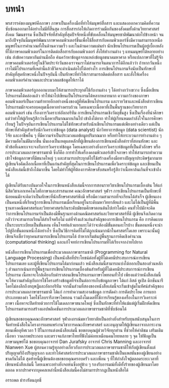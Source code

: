 # บทนำ 

พรสวรรค์ของมนุษย์คือภาษา ภาษาเป็นเครื่องมือที่ทำให้มนุษย์สื่อสาร และแสดงออกความคิดที่ความซับซ้อนออกมาได้อย่างไม่มีที่สิ้นสุด  การสื่อสารก่อให้เกิดการร่วมมือกันของสังคมทั้งด้านวิทยาศาสตร์ สังคม วัฒนธรรม ซึ่งเป็นปัจจัยที่สำคัญที่สุดปัจจัยหนึ่งที่ขับเคลื่อนให้มนุษยชาติพัฒนาต่อไปข้างหน้า จนมาถึงปัจจุบันนี้มนุษย์พัฒนาภาษาคอมพิวเตอร์ขึ้นเพื่อใช้สื่อสารกับคอมพิวเตอร์ซึ่งมีความสามารถเหนือมนุษย์ในการคำนวณทั้งในด้านความเร็ว และในด้านความแม่นยำ นักเขียนโปรแกรมเป็นผู้อยู่เบื้องหลังที่ใช้ภาษาคอมพิวเตอร์ในการติดต่อสื่อสารกับคอมพิวเตอร์ สั่งให้ทำงานต่าง ๆ แทนมนุษย์ได้หลายอย่าง เช่น ส่งข้อความหากันผ่านมือถือ  ค้นคว้าหาข้อมูลจากแหล่งข้อมูลขนาดมหาศาล หรือแปลภาษาที่ไม่รู้จัก
ภาษาคอมพิวเตอร์อยู่ในชีวิตประจำวันของเราจนเราไม่สามารถจินตนาการได้อีกแล้วว่า ถ้าหากวันหนึ่งเราไม่มีโปรแกรมที่เหล่านี้แล้วชีวิตจะดำเนินต่อไปได้อย่างไร การเขียนโปรแกรมจึงนับเป็นทักษะที่สำคัญที่สุดทักษะหนึ่งในปัจจุบันนี้ เป็นทักษะที่ทำให้เราสามารถติดต่อสื่อสาร และสั่งให้เครื่องคอมพิวเตอร์คำนวณและประมวลผลข้อมูลให้เราได้

ภาษาคอมพิวเตอร์ถูกออกแบบมาให้สามารถประยุกต์ใช้กับงานต่าง ๆ ได้อย่างกว้างขวาง ซึ่งเมื่อเขียนโปรแกรมได้คล่องแล้ว ทำให้นำไปเขียนเป็นโปรแกรมได้หลากหลายมาก  ความกว้างของภาษาคอมพิวเตอร์เป็นความท้าทายอีกอย่างหนึ่งของผู้ที่หัดเขียนโปรแกรม และรายวิชาและหนังสือตำราเขียนโปรแกรมมักจะครอบคลุมเนื้อหาอย่างครบถ้วน โดยเฉพาะเนื้อหาที่เป็นพื้นฐานของวิทยาการคอมพิวเตอร์ เช่น เรื่องการวิเคราะห์อัลกอริทึม การเขียนโปรแกรมเชิงวัตถุขั้นสูง 
ซึ่งเป็นเรื่องที่น่าศึกษา แต่ว่าทำให้ผู้เรียนรู้สึกว่าเนื้อหาปริมาณมากเกินไป เข้าถึงได้ยาก ทำให้ผู้เรียนหมดกำลังใจในการศึกษาเรียนรู้  ในปัจจุบันการเขียนโปรแกรมไม่ใช่ทักษะสำหรับนักเขียนโปรแกรมแต่เพียงอย่างเดียว แต่เป็นทักษะที่สำคัญสำหรับนักวิเคราะห์ข้อมูล (data analyst) นักวิทยาการข้อมูล (data scientist) นักวิจัย และอาชีพอื่น ๆ ที่มีความจำเป็นประมวลผลข้อมูลปริมาณมาก หรือทำให้กระบวนการทำงานต่าง ๆ มีความอัตโนมัติมากขึ้น นั่นเองเป็นเหตุผลหลักที่ผู้เขียนต้องการเขียนหนังสือตำราที่สอนทักษะ และหัวข้อที่เฉพาะเจาะจงกับการวิเคราะห์ข้อมูล โดยเฉพาะอย่างยิ่งการวิเคราะห์ข้อมูลที่เป็นตัวอักษร หรือการประมวลผลภาษาธรรมชาติ ซึ่งก็คือ การทำให้เครื่องคอมพิวเตอร์เข้าใจภาษา
ทำให้สามารถทำความเข้าใจข้อมูลภาษาที่มีขนาดใหญ่ ๆ และสามารถประยุกต์ไปใช้สร้างเครื่องมือทางปัญญาประดิษฐ์มากมาย ผู้เขียนจึงคัดเลือกเนื้อหาที่เป็นแก่นสำคัญที่สุดในการเขียนโปรแกรมเพื่อวิเคราะห์ข้อมูล และเขียนเป็นหนังสือเล่มนี้เข้าถึงได้มากขึ้น โดยไม่ทำให้ผู้ที่ต้องการศึกษาสับสนหรือรู้สึกว่าเนื้อหาล้นเกินที่จะเข้าถึงได้

ผู้เขียนได้รับแรงบันดาลใจในการเขียนหนังสือเล่มนี้จากการสอนรายวิชาเขียนโปรแกรมเบื้องต้น ให้แก่นิสิตวิชาเอกเทคโนโลยีภาษาและสารสนเทศ คณะอักษรศาสตร์ จุฬาฯ การเขียนโปรแกรมเป็นทักษะที่น้อยคนมักจะคิดว่าเป็นทักษะที่นักอัักษรศาสตร์พึงมี หรือมีความสามารถที่จะเรียนได้สำเร็จ   ผู้เขียนเองเป็นคนหนึ่งที่เรียนรู้การเขียนโปรแกรมเมื่อเรียนอยู่ในระดับมหาวิทยาลัยแล้ว และไม่ได้เป็นผู้ที่มีพื้นฐานทางคณิตศาสตร์และวิทยาศาสตร์เกินระดับมัธยมศึกษาตอนต้นไปเท่าใดนัก คนทั่วไปมักจะคิดว่าการเขียนโปรแกรมจำเป็นต้องมีพื้นฐานทางด้านคณิตศาสตร์และวิทยาศาสตร์ที่ดี ผู้เขียนจึงเกิดความกลัวว่าจะสามารถเรียนได้สำเร็จหรือไม่   แต่ที่จริงแล้วแก่นสำคัญของการเขียนโปรแกรม คือ การคิดแบบเป็นระบบระเบียบเป็นขั้นตอน เห็นโจทย์แล้วแยกแยะได้ว่าจะต้องมีขั้นตอนอะไรบ้าง ขั้นตอนหนึ่งจะนำไปสู่อีกขั้นตอนหนึ่งได้อย่างไร ซึ่งเป็นวิธีการคิดที่ไม่ได้ถูกเน้นมากนักในศาสตร์ใดเลย เพราะฉะนั้นผู้เขียนจึงเชื่อว่าทุกคนสามารถเขียนโปรแกรมได้ ถ้าหากเริ่มต้นปูพื้นฐานการคิดเชิงคำนวณ (computational thinking) และแก้โจทย์การเขียนโปรแกรมที่ไล่เรียงจากง่ายไปยาก 

หนังสือการเขียนโปรแกรมเพื่อประมวลผลภาษาธรรมชาติ (Programming for Natural Language Processing) เป็นหนังสือที่ประโยชน์ต่อทั้งผู้ที่ไม่เคยมีประสบการณ์การเขียนโปรแกรมเลย และผู้ที่เขียนโปรแกรมได้มาก่อนแล้ว หนังสือเล่มนี้สามารถแบ่งได้ออกเป็นสองส่วนหลัก ๆ ส่วนแรกเน้นการปูพื้นฐานการเขียนโปรแกรมเบื้องต้นสำหรับผู้ที่ไม่เคยมีประสบการณ์การเขียนโปรแกรม  เนื้อหาจะใกล้เคียงกับตำราสอนเขียนโปรแกรมภาษาไพทอนทั่วไป  เพียงแต่ว่าหนังสือเล่มนี้จะให้ความสำคัญกับการใช้โครงสร้างข้อมูลที่จำเป็นต่อการเก็บข้อมูลภาษา ได้แก่ ลิสต์ ทูเปิล ดิกชันนารี โดยไม่ลงลึกถึงทฤษฎีและอัลกอริทึม จากนั้นส่วนที่สองของหนังสือเล่มนี้จะเริ่มเข้าสู่มโนทัศน์สำคัญของการประมวลผลภาษาธรรมชาติ ได้แก่ การทำความสะอาดข้อมูล การตัดคำ การตัดประโยค การแยกประเภทของคำ โดยใช้ไลบรารีภาษาไพทอน รวมถึงโมเดลที่ใช้การเรียนรู้ของเครื่องในการวิเคราะห์ภาษา เนื้อหาจะปิดท้ายด้วยการใช้โมเดลภาษาขนาดใหญ่ ซึ่งเป็นทักษะที่ทำให้แม้แต่ผู้เริ่มฝึกหัดเขียนโปรแกรมสามารถสร้างแอปพลิเคชันการประมวลผลภาษาธรรมชาติที่ซับซ้อนได้ 

ผู้เขียนขอขอบคุณคณะอักษรศาสตร์ จุฬาลงกรณ์มหาวิทยาลัยเป็นอย่างยิ่งสำหรับทุนสนับสนุนในการจัดทำหนังสือในโครงการเผยแพร่งานวิชาการคณะอักษรศาสตร์ และอนุญาตให้ผู้เขียนลาจากภาระงานสอนเพื่ออุทิศเวลา 1 ปีในการแต่งหนังสือเล่มนี้ ขอขอบคุณผู้ช่วยวิจัยทุกท่าน ที่ช่วยให้คำติชม เสริมเติมเนื้อหา วาดภาพประกอบ และตรวจแก้ภาษาไทยที่ฟังไม่ค่อยเหมือนคนไทยหลาย ๆ จุด ให้ฟังดูเป็นภาษามนุษย์ได้ ขอขอบคุณอาจารย์ Dan Jurafsky อาจารย์ Chris Manning และอาจารย์ Nianwen Xue ผู้สอนความรู้ทุกอย่างเกี่ยวกับการประมวลผลภาษาธรรมชาติให้กับผู้เขียนตั้งแต่ปริญญาตรีถึงปริญญาเอก  และทำให้ศาสตร์การประมวลผลภาษาธรรมชาติเป็นแพสชันของผู้เขียนอย่างขาดกันไม่ได้  สุดท้ายนี้ผู้เขียนต้องขอขอบคุณครอบครัว และเพื่อน ๆ ที่ให้กำลังใจผู้ตลอดระยะเวลาที่เขียนหนังสือเล่มนี้ โดยเฉพาะอย่างยิ่งจอห์นซึ่งอยู่ข้าง ๆ รองรับอารมณ์ทั้งดีทั้งร้ายของผู้เขียนมาโดยตลอด หากปราศจากบุคคลเหล่านี้หนังสือเล่มนี้คงไม่สามารปรากฏเป็นหนังสือได้ 

อรรถพล ธำรงรัตนฤทธิ์